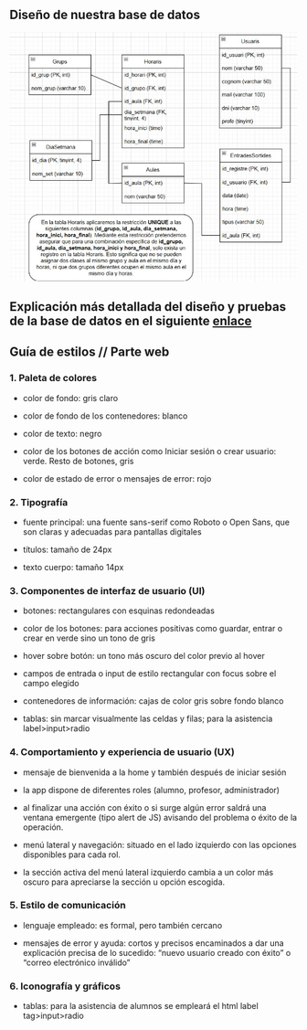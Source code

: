 ## Diseño de nuestra base de datos
![Esquema de la bbdd con sus tablas y relaciones](bbdd_app.jpg)


## Explicación más detallada del diseño y pruebas de la base de datos en el siguiente [enlace](https://docs.google.com/document/d/1_NFfdygHnRxIi3O4fidTYD4FJyOFoih3-kulHv4NVEA/edit?usp=sharing)


## Guía de estilos // Parte web

### 1. Paleta de colores

- color de fondo: gris claro

- color de fondo de los contenedores: blanco

- color de texto: negro

- color de los botones de acción como Iniciar sesión o crear usuario: verde. Resto de botones, gris

- color de estado de error o mensajes de error: rojo

### 2. Tipografía

- fuente principal: una fuente sans-serif como Roboto o Open Sans, que son claras y adecuadas para pantallas digitales

- títulos: tamaño de 24px

- texto cuerpo: tamaño 14px

### 3. Componentes de interfaz de usuario (UI)

- botones: rectangulares con esquinas redondeadas

- color de los botones: para acciones positivas como guardar, entrar o crear en verde sino un tono de gris

- hover sobre botón: un tono más oscuro del color previo al hover

- campos de entrada o input de estilo rectangular con focus sobre el campo elegido

- contenedores de información: cajas de color gris sobre fondo blanco

- tablas: sin marcar visualmente las celdas y filas; para la asistencia label>input>radio

### 4. Comportamiento y experiencia de usuario (UX)

- mensaje de bienvenida a la home y también después de iniciar sesión

- la app dispone de diferentes roles (alumno, profesor, administrador)

- al finalizar una acción con éxito o si surge algún error saldrá una ventana emergente (tipo alert de JS) avisando del problema o éxito de la operación.

- menú lateral y navegación: situado en el lado izquierdo con las opciones disponibles para cada rol.

- la sección activa del menú lateral izquierdo cambia a un color más oscuro para apreciarse la sección u opción escogida.

### 5. Estilo de comunicación

- lenguaje empleado: es formal, pero también cercano

- mensajes de error y ayuda: cortos y precisos encaminados a dar una explicación precisa de lo sucedido: “nuevo usuario creado con éxito” o “correo electrónico inválido”

### 6. Iconografía y gráficos

- tablas: para la asistencia de alumnos se empleará el html label tag>input>radio

